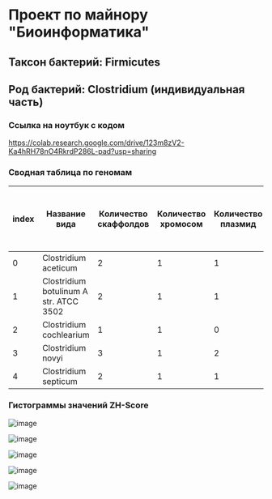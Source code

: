 # Проект по майнору "Биоинформатика"
## Таксон бактерий: Firmicutes
## Род бактерий: Clostridium (индивидуальная часть)

### Ссылка на ноутбук с кодом

https://colab.research.google.com/drive/123m8zV2-Ka4hRH78nO4RkrdP286L-pad?usp=sharing

### Сводная таблица по геномам

|index|Название вида|Количество скаффолдов|Количество хромосом|Количество плазмид|Общая длина последовательностей \(Mb)|Количество аннотированных генов|Доля аннотированных генов в геноме|Кол-во предсказанных участков Z-dna|Кол-во участков с zh-score &gt;500|Общая длина участков с zh-score &gt;500|
|---|---|---|---|---|---|---|---|---|---|---|
|0|Clostridium aceticum|2|1|1|4\.20704|3874|0\.8462184814026014|4201318|216|2432|
|1|Clostridium botulinum A str\. ATCC 3502|2|1|1|3\.90326|3566|0\.8162233620102171|3886916|205|2267|
|2|Clostridium cochlearium|1|1|0|2\.43542|2337|0\.8656285158206798|2435419|93|1015|
|3|Clostridium novyi|3|1|2|2\.49908|2302|0\.8511668293932168|2296219|156|1738|
|4|Clostridium septicum|2|1|1|3\.40472|3098|0\.8484932681688949|3399422|114|1316|

### Гистограммы значений ZH-Score

![image](https://user-images.githubusercontent.com/60008375/172827079-194a8b69-7aab-452f-9959-fbbc13a48110.png)

![image](https://user-images.githubusercontent.com/60008375/172827105-ed7171a7-e8aa-487a-af41-88a834091316.png)

![image](https://user-images.githubusercontent.com/60008375/172827128-a7412410-facd-4cc8-a0e6-043313f892a3.png)

![image](https://user-images.githubusercontent.com/60008375/172827146-85d64e7e-398a-471e-a6ed-2b49a314b263.png)

![image](https://user-images.githubusercontent.com/60008375/172827167-0ea77093-043d-47a5-b37a-4d97020ffcdb.png)
